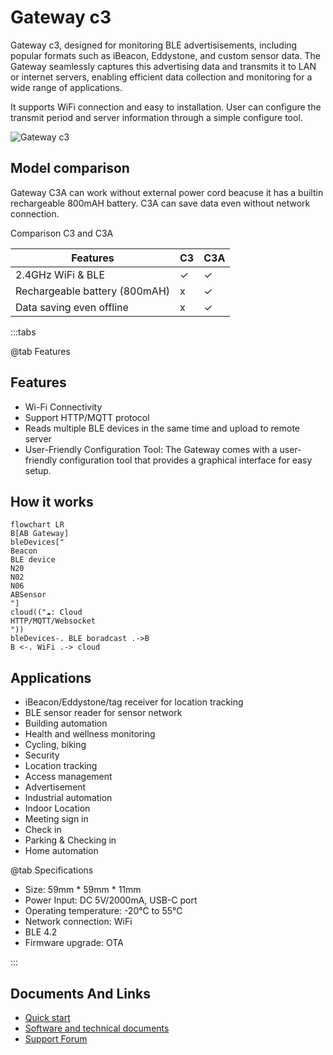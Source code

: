 # Gateway c3 #

Gateway c3, designed for monitoring BLE advertisisements, including popular formats such as iBeacon, Eddystone, and custom sensor data. The Gateway seamlessly captures this advertising data and transmits it to LAN or internet servers, enabling efficient data collection and monitoring for a wide range of applications.

It supports WiFi connection and easy to installation. User can configure the transmit period and server information through a simple configure tool.

![Gateway c3](https://i1.aprbrother.com/gw-c3.jpg-640.jpg)

## Model comparison ##

Gateway C3A can work without external power cord beacuse it has a builtin rechargeable 800mAH battery. C3A can save data even without network connection.

Comparison C3 and C3A

| Features                       | C3  | C3A    |
| ------------------------------ | --- | ------ |
| 2.4GHz WiFi & BLE              | ✓   | ✓      |
| Rechargeable battery (800mAH)  | x   | ✓      |
| Data saving even offline       | x   | ✓      |

:::tabs

@tab Features

## Features

- Wi-Fi Connectivity
- Support HTTP/MQTT protocol
- Reads multiple BLE devices in the same time and upload to remote server
- User-Friendly Configuration Tool: The Gateway comes with a user-friendly configuration tool that provides a graphical interface for easy setup.

## How it works ##

```mermaid
flowchart LR
B[AB Gateway]
bleDevices["
Beacon
BLE device
N20
N02
N06
ABSensor
"]
cloud(("☁️: Cloud
HTTP/MQTT/Websocket
"))
bleDevices-. BLE boradcast .->B
B <-. WiFi .-> cloud
```
## Applications

- iBeacon/Eddystone/tag receiver for location tracking
- BLE sensor reader for sensor network
- Building automation
- Health and wellness monitoring
- Cycling, biking
- Security
- Location tracking
- Access management
- Advertisement
- Industrial automation
- Indoor Location
- Meeting sign in
- Check in
- Parking & Checking in
- Home automation

@tab Specifications


- Size: 59mm * 59mm * 11mm
- Power Input: DC 5V/2000mA, USB-C port
- Operating temperature: -20°C to 55°C
- Network connection: WiFi
- BLE 4.2
- Firmware upgrade: OTA

:::

## Documents And Links ##

- [Quick start](gwc3/quickstart.md)
- [Software and technical documents](gwc3/tech.md)
- [Support Forum](https://bbs.aprbrother.com/c/wifi)

